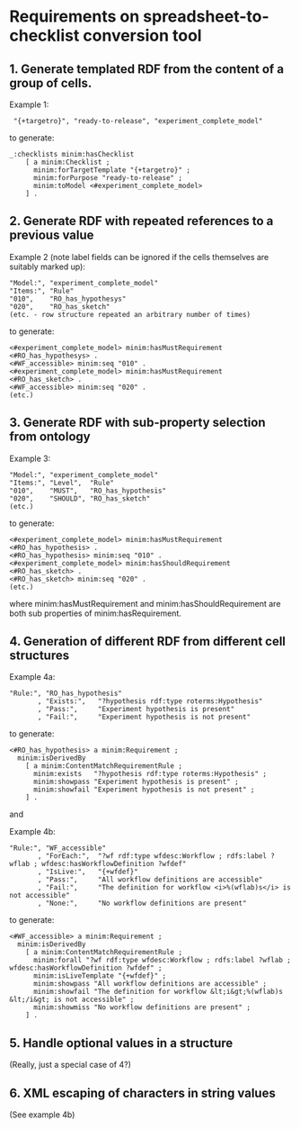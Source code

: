 # Requirements on spreadsheet-to-checklist conversion tool

## 1. Generate templated RDF from the content of a group of cells.

Example 1:

     "{+targetro}", "ready-to-release", "experiment_complete_model"

to generate:

    _:checklists minim:hasChecklist
        [ a minim:Checklist ;
          minim:forTargetTemplate "{+targetro}" ;
          minim:forPurpose "ready-to-release" ;
          minim:toModel <#experiment_complete_model>
        ] .


## 2. Generate RDF with repeated references to a previous value

Example 2 (note label fields can be ignored if the cells themselves are suitably marked up):

    "Model:", "experiment_complete_model"
    "Items:", "Rule"
    "010",    "RO_has_hypothesys"
    "020",    "RO_has_sketch"
    (etc. - row structure repeated an arbitrary number of times)

to generate:

    <#experiment_complete_model> minim:hasMustRequirement  <#RO_has_hypothesys> .
    <#WF_accessible> minim:seq "010" .
    <#experiment_complete_model> minim:hasMustRequirement  <#RO_has_sketch> .
    <#WF_accessible> minim:seq "020" .
    (etc.)


## 3. Generate RDF with sub-property selection from ontology

Example 3:

    "Model:", "experiment_complete_model"
    "Items:", "Level",  "Rule"
    "010",    "MUST",   "RO_has_hypothesis"
    "020",    "SHOULD", "RO_has_sketch"
    (etc.)

to generate:

    <#experiment_complete_model> minim:hasMustRequirement  <#RO_has_hypothesis> .
    <#RO_has_hypothesis> minim:seq "010" .
    <#experiment_complete_model> minim:hasShouldRequirement  <#RO_has_sketch> .
    <#RO_has_sketch> minim:seq "020" .
    (etc.)

where minim:hasMustRequirement and minim:hasShouldRequirement are both sub properties of minim:hasRequirement.


## 4. Generation of different RDF from different cell structures

Example 4a:

    "Rule:", "RO_has_hypothesis"
           , "Exists:",   "?hypothesis rdf:type roterms:Hypothesis"
           , "Pass:",     "Experiment hypothesis is present"
           , "Fail:",     "Experiment hypothesis is not present"

to generate:

    <#RO_has_hypothesis> a minim:Requirement ;
      minim:isDerivedBy
        [ a minim:ContentMatchRequirementRule ;
          minim:exists   "?hypothesis rdf:type roterms:Hypothesis" ;
          minim:showpass "Experiment hypothesis is present" ;
          minim:showfail "Experiment hypothesis is not present" ;
        ] .

and

Example 4b:

    "Rule:", "WF_accessible"
           , "ForEach:",  "?wf rdf:type wfdesc:Workflow ; rdfs:label ?wflab ; wfdesc:hasWorkflowDefinition ?wfdef"
           , "IsLive:",   "{+wfdef}"
           , "Pass:",     "All workflow definitions are accessible"
           , "Fail:",     "The definition for workflow <i>%(wflab)s</i> is not accessible"
           , "None:",     "No workflow definitions are present"

to generate:

    <#WF_accessible> a minim:Requirement ;
      minim:isDerivedBy
        [ a minim:ContentMatchRequirementRule ;
          minim:forall "?wf rdf:type wfdesc:Workflow ; rdfs:label ?wflab ; wfdesc:hasWorkflowDefinition ?wfdef" ;
          minim:isLiveTemplate "{+wfdef}" ;
          minim:showpass "All workflow definitions are accessible" ;
          minim:showfail "The definition for workflow &lt;i&gt;%(wflab)s &lt;/i&gt; is not accessible" ;
          minim:showmiss "No workflow definitions are present" ;
        ] .


## 5. Handle optional values in a structure

(Really, just a special case of 4?)


## 6. XML escaping of characters in string values

(See example 4b)


